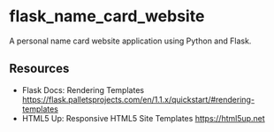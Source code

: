 # flask_name_card_website
 A personal name card website application using Python and Flask.  

## Resources
- Flask Docs: Rendering Templates
https://flask.palletsprojects.com/en/1.1.x/quickstart/#rendering-templates
- HTML5 Up: Responsive HTML5 Site Templates
https://html5up.net
